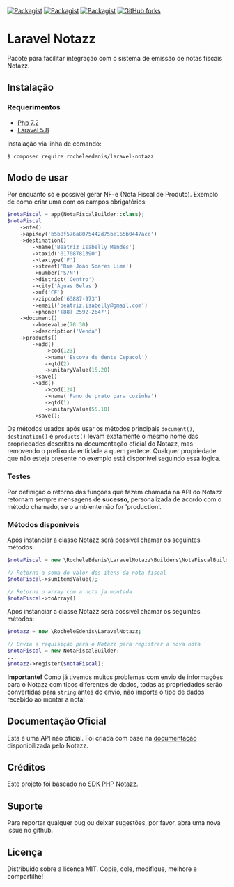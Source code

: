 [![Packagist](https://img.shields.io/packagist/v/rocheleedenis/laravel-notazz.svg?style=flat-square)](https://github.com/rocheleedenis/laravel-boleto)
[![Packagist](https://img.shields.io/packagist/dt/rocheleedenis/laravel-notazz.svg?style=flat-square)](https://github.com/rocheleedenis/laravel-notazz)
[![Packagist](https://img.shields.io/packagist/l/rocheleedenis/laravel-notazz.svg?style=flat-square)](https://github.com/rocheleedenis/laravel-notazz)
[![GitHub forks](https://img.shields.io/github/forks/rocheleedenis/laravel-notazz.svg?style=social&label=Fork)](https://github.com/rocheleedenis/laravel-notazz)

# Laravel Notazz

Pacote para facilitar integração com o sistema de emissão de notas fiscais Notazz.

## Instalação

### Requerimentos

- [Php 7.2](http://php.net/releases/7_0_0.php)
- [Laravel 5.8](https://laravel.com/docs/5.8)

Instalação via linha de comando:

`$ composer require rocheleedenis/laravel-notazz`

## Modo de usar

Por enquanto só é possível gerar NF-e (Nota Fiscal de Produto).
Exemplo de como criar uma com os campos obrigatórios:

```php
$notaFiscal = app(NotaFiscalBuilder::class);
$notaFiscal
    ->nfe()
    ->apiKey('b5b8f576a8075442d75be165b0447ace')
    ->destination()
        ->name('Beatriz Isabelly Mendes')
        ->taxid('01708781390')
        ->taxtype('F')
        ->street('Rua João Soares Lima')
        ->number('S/N')
        ->district('Centro')
        ->city('Águas Belas')
        ->uf('CE')
        ->zipcode('63887-973')
        ->email('beatriz.isabelly@gmail.com')
        ->phone('(88) 2592-2647')
    ->document()
        ->basevalue(70.30)
        ->description('Venda')
    ->products()
        ->add()
            ->cod(123)
            ->name('Escova de dente Cepacol')
            ->qtd(2)
            ->unitaryValue(15.20)
        ->save()
        ->add()
            ->cod(124)
            ->name('Pano de prato para cozinha')
            ->qtd(1)
            ->unitaryValue(55.10)
        ->save();
```

Os métodos usados após usar os métodos principais `document()`, `destination()` e `products()` levam exatamente o mesmo nome das propriedades descritas na documentação oficial do Notazz, mas removendo o prefixo da entidade a quem pertece. Qualquer propriedade que não esteja presente no exemplo está disponível seguindo essa lógica.

### Testes

Por definição o retorno das funções que fazem chamada na API do Notazz retornam sempre mensagens de **sucesso**, personalizada de acordo com o método chamado, se o ambiente não for 'production'.

### Métodos disponíveis

Após instanciar a classe Notazz será possível chamar os seguintes métodos:

```php
$notaFiscal = new \RocheleEdenis\LaravelNotazz\Builders\NotaFiscalBuilder;

// Retorna a soma do valor dos itens da nota fiscal
$notaFiscal->sumItemsValue();

// Retorna o array com a nota ja montada
$notaFiscal->toArray()
```

Após instanciar a classe Notazz será possível chamar os seguintes métodos:

```php
$notazz = new \RocheleEdenis\LaravelNotazz;

// Envia a requisição para o Notazz para registrar a nova nota
$notaFiscal = new NotaFiscalBuilder;
...
$notazz->register($notaFiscal);
```

**Importante!**
Como já tivemos muitos problemas com envio de informações para o Notazz com tipos diferentes de dados, todas as propriedades serão convertidas para `string` antes do envio, não importa o tipo de dados recebido ao montar a nota!

## Documentação Oficial

Esta é uma API não oficial. Foi criada com base na [documentação](https://app.notazz.com/docs/api) disponibilizada pelo Notazz.

## Créditos

Este projeto foi baseado no [SDK PHP Notazz](https://github.com/leoqbc/sdk-php-notazz).

## Suporte

Para reportar qualquer bug ou deixar sugestões, por favor, abra uma nova issue no github.

## Licença

Distribuido sobre a licença MIT. Copie, cole, modifique, melhore e compartilhe!

